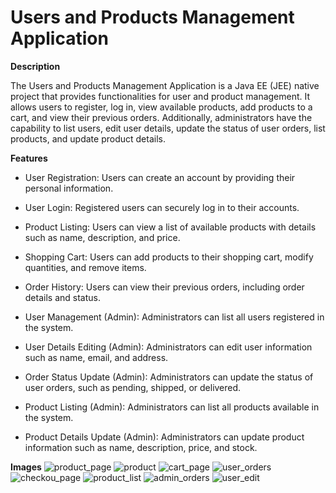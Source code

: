 # Users and Products Management Application

**Description**

The Users and Products Management Application is a Java EE (JEE) native project that provides functionalities for user and product management.
It allows users to register, log in, view available products, add products to a cart, and view their previous orders. 
Additionally, administrators have the capability to list users, edit user details, update the status of user orders, list products, and update product details.

**Features**

* User Registration: Users can create an account by providing their personal information.

* User Login: Registered users can securely log in to their accounts.

* Product Listing: Users can view a list of available products with details such as name, description, and price.

* Shopping Cart: Users can add products to their shopping cart, modify quantities, and remove items.

* Order History: Users can view their previous orders, including order details and status.

* User Management (Admin): Administrators can list all users registered in the system.

* User Details Editing (Admin): Administrators can edit user information such as name, email, and address.

* Order Status Update (Admin): Administrators can update the status of user orders, such as pending, shipped, or delivered.

* Product Listing (Admin): Administrators can list all products available in the system.

* Product Details Update (Admin): Administrators can update product information such as name, description, price, and stock.


**Images**
![product_page](https://github.com/mossaab-zegaoui/Java-EE-product-Mangement-application/assets/97173944/be0d4b5d-2423-4451-8f12-09e06964e450)
![product](https://github.com/mossaab-zegaoui/Java-EE-product-Mangement-application/assets/97173944/2cf89242-d03b-4697-b44a-3bbf245400e2)
![cart_page](https://github.com/mossaab-zegaoui/Java-EE-product-Mangement-application/assets/97173944/dadde0e5-6502-436c-bcda-9f49230afbb7)
![user_orders](https://github.com/mossaab-zegaoui/Java-EE-product-Mangement-application/assets/97173944/a5ce925e-50f5-41bc-975f-7ab396bdc5bf)
![checkou_page](https://github.com/mossaab-zegaoui/Java-EE-product-Mangement-application/assets/97173944/292dad41-88fc-4cd4-a57a-68471ed4c759)
![product_list](https://github.com/mossaab-zegaoui/Java-EE-product-Mangement-application/assets/97173944/4db4bb55-f5e8-407c-99ee-20f6100cba3b)
![admin_orders](https://github.com/mossaab-zegaoui/Java-EE-product-Mangement-application/assets/97173944/f064877a-979c-4585-a2c5-c3be7a45d1b6)
![user_edit](https://github.com/mossaab-zegaoui/Java-EE-product-Mangement-application/assets/97173944/69ee303f-3551-44af-aa8a-97a8228bf464)


